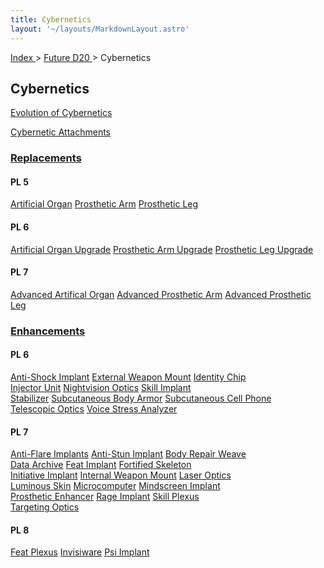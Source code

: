 ```yaml
---
title: Cybernetics
layout: '~/layouts/MarkdownLayout.astro'
---
```


[ Index ](/) > [ Future D20 ](/future.d20.srd) > Cybernetics

##  Cybernetics

[ Evolution of Cybernetics](/future.d20.srd/cybernetics/evolution.of.cybernetics)

[ Cybernetic Attachments ](/future.d20.srd/cybernetics/cybernetic.attachments)

###  [ Replacements ](/future.d20.srd/cybernetics/replacements)

#### PL 5
<div class="border-t border-slate-200 dark:border-slate-700">
  <div class="flex flex-wrap border-b border-slate-200 dark:border-slate-700">
    <a href="/future.d20.srd/cybernetics/artificial.organ" class="flex items-center h-16 px-4 hover:underline w-full lg:w-1/3">Artificial Organ</a>
    <a href="/future.d20.srd/cybernetics/prosthetic.arm" class="flex items-center h-16 px-4 hover:underline w-full lg:w-1/3 border-t lg:border-t-0 lg:border-l border-slate-200 dark:border-slate-700">Prosthetic Arm</a>
    <a href="/future.d20.srd/cybernetics/prosthetic.leg" class="flex items-center h-16 px-4 hover:underline w-full lg:w-1/3 border-t lg:border-t-0 lg:border-l border-slate-200 dark:border-slate-700">Prosthetic Leg</a>
  </div>
</div>

#### PL 6
<div class="border-t border-slate-200 dark:border-slate-700">
  <div class="flex flex-wrap border-b border-slate-200 dark:border-slate-700">
    <a href="/future.d20.srd/cybernetics/artificial.organ.upgrade" class="flex items-center h-16 px-4 hover:underline w-full lg:w-1/3">Artificial Organ Upgrade</a>
    <a href="/future.d20.srd/cybernetics/prosthetic.arm.upgrade" class="flex items-center h-16 px-4 hover:underline w-full lg:w-1/3 border-t lg:border-t-0 lg:border-l border-slate-200 dark:border-slate-700">Prosthetic Arm Upgrade</a>
    <a href="/future.d20.srd/cybernetics/prosthetic.leg.upgrade" class="flex items-center h-16 px-4 hover:underline w-full lg:w-1/3 border-t lg:border-t-0 lg:border-l border-slate-200 dark:border-slate-700">Prosthetic Leg Upgrade</a>
  </div>
</div>

#### PL 7
<div class="border-t border-slate-200 dark:border-slate-700">
  <div class="flex flex-wrap border-b border-slate-200 dark:border-slate-700">
    <a href="/future.d20.srd/cybernetics/advanced.artificial.organ" class="flex items-center h-16 px-4 hover:underline w-full lg:w-1/3">Advanced Artifical Organ</a>
    <a href="/future.d20.srd/cybernetics/advanced.prosthetic.arm" class="flex items-center h-16 px-4 hover:underline w-full lg:w-1/3 border-t lg:border-t-0 lg:border-l border-slate-200 dark:border-slate-700">Advanced Prosthetic Arm</a>
    <a href="/future.d20.srd/cybernetics/advanced.prosthetic.leg" class="flex items-center h-16 px-4 hover:underline w-full lg:w-1/3 border-t lg:border-t-0 lg:border-l border-slate-200 dark:border-slate-700">Advanced Prosthetic Leg</a>
  </div>
</div>

### <a href="/future.d20.srd/cybernetics/enhancements">Enhancements</a>

#### PL 6
<div class="border-t border-slate-200 dark:border-slate-700">
  <!-- Row 1 -->
  <div class="flex flex-wrap border-b border-slate-200 dark:border-slate-700">
    <a href="/future.d20.srd/cybernetics/anti.shock.implant" class="flex items-center h-16 px-4 hover:underline w-full lg:w-1/3">Anti-Shock Implant</a>
    <a href="/future.d20.srd/cybernetics/external.weapons.mount" class="flex items-center h-16 px-4 hover:underline w-full lg:w-1/3 border-t lg:border-t-0 lg:border-l border-slate-200 dark:border-slate-700">External Weapon Mount</a>
    <a href="/future.d20.srd/cybernetics/identity.chip" class="flex items-center h-16 px-4 hover:underline w-full lg:w-1/3 border-t lg:border-t-0 lg:border-l border-slate-200 dark:border-slate-700">Identity Chip</a>
  </div>
  <!-- Row 2 -->
  <div class="flex flex-wrap border-b border-slate-200 dark:border-slate-700">
    <a href="/future.d20.srd/cybernetics/injector.unit" class="flex items-center h-16 px-4 hover:underline w-full lg:w-1/3">Injector Unit</a>
    <a href="/future.d20.srd/cybernetics/nightvision.optics" class="flex items-center h-16 px-4 hover:underline w-full lg:w-1/3 border-t lg:border-t-0 lg:border-l border-slate-200 dark:border-slate-700">Nightvision Optics</a>
    <a href="/future.d20.srd/cybernetics/skill.implant" class="flex items-center h-16 px-4 hover:underline w-all lg:w-1/3 border-t lg:border-t-0 lg:border-l border-slate-200 dark:border-slate-700">Skill Implant</a>
  </div>
  <!-- Row 3 -->
  <div class="flex flex-wrap border-b border-slate-200 dark:border-slate-700">
    <a href="/future.d20.srd/cybernetics/stabilizer" class="flex items-center h-16 px-4 hover:underline w-full lg:w-1/3">Stabilizer</a>
    <a href="/future.d20.srd/cybernetics/subcutaneous.body.armor" class="flex items-center h-16 px-4 hover:underline w-full lg:w-1/3 border-t lg:border-t-0 lg:border-l border-slate-200 dark:border-slate-700">Subcutaneous Body Armor</a>
    <a href="/future.d20.srd/cybernetics/subcutaneous.cell.phone" class="flex items-center h-16 px-4 hover:underline w-full lg:w-1/3 border-t lg:border-t-0 lg:border-l border-slate-200 dark:border-slate-700">Subcutaneous Cell Phone</a>
  </div>
  <!-- Row 4 -->
  <div class="flex flex-wrap border-b border-slate-200 dark:border-slate-700">
    <a href="/future.d20.srd/cybernetics/telescopic.optics" class="flex items-center h-16 px-4 hover:underline w-full lg:w-1/3">Telescopic Optics</a>
    <a href="/future.d20.srd/cybernetics/voice.stress.analyzer" class="flex items-center h-16 px-4 hover:underline w-full lg:w-1/3 border-t lg:border-t-0 lg:border-l border-slate-200 dark:border-slate-700">Voice Stress Analyzer</a>
  </div>
</div>

#### PL 7
<div class="border-t border-slate-200 dark:border-slate-700">
  <!-- Row 1 -->
  <div class="flex flex-wrap border-b border-slate-200 dark:border-slate-700">
    <a href="/future.d20.srd/cybernetics/anti.flare.implants" class="flex items-center h-16 px-4 hover:underline w-full lg:w-1/3">Anti-Flare Implants</a>
    <a href="/future.d20.srd/cybernetics/anti.shock.implant" class="flex items-center h-16 px-4 hover:underline w-full lg:w-1/3 border-t lg:border-t-0 lg:border-l border-slate-200 dark:border-slate-700">Anti-Stun Implant</a>
    <a href="/future.d20.srd/cybernetics/body.repair.weave" class="flex items-center h-16 px-4 hover:underline w-full lg:w-1/3 border-t lg:border-t-0 lg:border-l border-slate-200 dark:border-slate-700">Body Repair Weave</a>
  </div>
  <!-- Row 2 -->
  <div class="flex flex-wrap border-b border-slate-200 dark:border-slate-700">
    <a href="/future.d20.srd/cybernetics/data.archive" class="flex items-center h-16 px-4 hover:underline w-full lg:w-1/3">Data Archive</a>
    <a href="/future.d20.srd/cybernetics/feat.implant" class="flex items-center h-16 px-4 hover:underline w-full lg:w-1/3 border-t lg:border-t-0 lg:border-l border-slate-200 dark:border-slate-700">Feat Implant</a>
    <a href="/future.d20.srd/cybernetics/forified.skeleton" class="flex items-center h-16 px-4 hover:underline w-full lg:w-1/3 border-t lg:border-t-0 lg:border-l border-slate-200 dark:border-slate-700">Fortified Skeleton</a>
  </div>
  <!-- Row 3 -->
  <div class="flex flex-wrap border-b border-slate-200 dark:border-slate-700">
    <a href="/future.d20.srd/cybernetics/initiative.implant" class="flex items-center h-16 px-4 hover:underline w-full lg:w-1/3">Initiative Implant</a>
    <a href="/future.d20.srd/cybernetics/internal.weapon.mount" class="flex items-center h-16 px-4 hover:underline w-full lg:w-1/3 border-t lg:border-t-0 lg:border-l border-slate-200 dark:border-slate-700">Internal Weapon Mount</a>
    <a href="/future.d20.srd/cybernetics/laser.optics" class="flex items-center h-16 px-4 hover:underline w-full lg:w-1/3 border-t lg:border-t-0 lg:border-l border-slate-200 dark:border-slate-700">Laser Optics</a>
  </div>
  <!-- Row 4 -->
  <div class="flex flex-wrap border-b border-slate-200 dark:border-slate-700">
    <a href="/future.d20.srd/cybernetics/luminous.skin" class="flex items-center h-16 px-4 hover:underline w-full lg:w-1/3">Luminous Skin</a>
    <a href="/future.d20.srd/cybernetics/microcomputer" class="flex items-center h-16 px-4 hover:underline w-full lg:w-1/3 border-t lg:border-t-0 lg:border-l border-slate-200 dark:border-slate-700">Microcomputer</a>
    <a href="/future.d20.srd/cybernetics/mindscreen.implant" class="flex items-center h-16 px-4 hover:underline w-full lg:w-1/3 border-t lg:border-t-0 lg:border-l border-slate-200 dark:border-slate-700">Mindscreen Implant</a>
  </div>
  <!-- Row 5 -->
  <div class="flex flex-wrap border-b border-slate-200 dark:border-slate-700">
    <a href="/future.d20.srd/cybernetics/prosthetic.enhancer" class="flex items-center h-16 px-4 hover:underline w-full lg:w-1/3">Prosthetic Enhancer</a>
    <a href="/future.d20.srd/cybernetics/rage.implant" class="flex items-center h-16 px-4 hover:underline w-full lg:w-1/3 border-t lg:border-t-0 lg:border-l border-slate-200 dark:border-slate-700">Rage Implant</a>
    <a href="/future.d20.srd/cybernetics/skill.plexus" class="flex items-center h-16 px-4 hover:underline w-full lg:w-1/3 border-t lg:border-t-0 lg:border-l border-slate-200 dark:border-slate-700">Skill Plexus</a>
  </div>
    <!-- Row 6 -->
  <div class="flex flex-wrap border-b border-slate-200 dark:border-slate-700">
    <a href="/future.d20.srd/cybernetics/targeting.optics" class="flex items-center h-16 px-4 hover:underline w-full lg:w-1/3">Targeting Optics</a>
  </div>
</div>

#### PL 8
<div class="border-t border-slate-200 dark:border-slate-700">
  <div class="flex flex-wrap border-b border-slate-200 dark:border-slate-700">
    <a href="/future.d20.srd/cybernetics/feat.plexus" class="flex items-center h-16 px-4 hover:underline w-full lg:w-1/3">Feat Plexus</a>
    <a href="/future.d20.srd/cybernetics/invisiware" class="flex items-center h-16 px-4 hover:underline w-full lg:w-1/3 border-t lg:border-t-0 lg:border-l border-slate-200 dark:border-slate-700">Invisiware</a>
    <a href="/future.d20.srd/cybernetics/psi.implant" class="flex items-center h-16 px-4 hover:underline w-full lg:w-1/3 border-t lg:border-t-0 lg:border-l border-slate-200 dark:border-slate-700">Psi Implant</a>
  </div>
</div>
